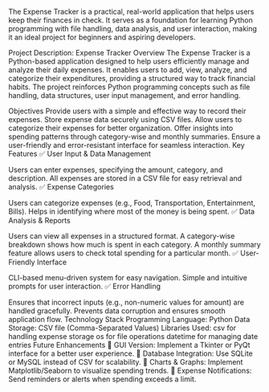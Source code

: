 The Expense Tracker is a practical, real-world application that helps users keep their finances in check. It serves as a foundation for learning Python programming with file handling, data analysis, and user interaction, making it an ideal project for beginners and aspiring developers.

Project Description: Expense Tracker
Overview
The Expense Tracker is a Python-based application designed to help users efficiently manage and analyze their daily expenses. It enables users to add, view, analyze, and categorize their expenditures, providing a structured way to track financial habits. The project reinforces Python programming concepts such as file handling, data structures, user input management, and error handling.

Objectives
Provide users with a simple and effective way to record their expenses.
Store expense data securely using CSV files.
Allow users to categorize their expenses for better organization.
Offer insights into spending patterns through category-wise and monthly summaries.
Ensure a user-friendly and error-resistant interface for seamless interaction.
Key Features
✅ User Input & Data Management

Users can enter expenses, specifying the amount, category, and description.
All expenses are stored in a CSV file for easy retrieval and analysis.
✅ Expense Categories

Users can categorize expenses (e.g., Food, Transportation, Entertainment, Bills).
Helps in identifying where most of the money is being spent.
✅ Data Analysis & Reports

Users can view all expenses in a structured format.
A category-wise breakdown shows how much is spent in each category.
A monthly summary feature allows users to check total spending for a particular month.
✅ User-Friendly Interface

CLI-based menu-driven system for easy navigation.
Simple and intuitive prompts for user interaction.
✅ Error Handling

Ensures that incorrect inputs (e.g., non-numeric values for amount) are handled gracefully.
Prevents data corruption and ensures smooth application flow.
Technology Stack
Programming Language: Python
Data Storage: CSV file (Comma-Separated Values)
Libraries Used:
csv for handling expense storage
os for file operations
datetime for managing date entries
Future Enhancements
🚀 GUI Version: Implement a Tkinter or PyQt interface for a better user experience.
🚀 Database Integration: Use SQLite or MySQL instead of CSV for scalability.
🚀 Charts & Graphs: Implement Matplotlib/Seaborn to visualize spending trends.
🚀 Expense Notifications: Send reminders or alerts when spending exceeds a limit.

